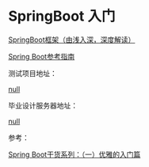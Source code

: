 # SpringBoot 入门

[SpringBoot框架（由浅入深，深度解读）](https://baijiahao.baidu.com/s?id=1623648034778672046&wfr=spider&for=pc)

[Spring Boot参考指南](https://www.springcloud.cc/spring-boot.html)

测试项目地址：

[null](-)

毕业设计服务器地址：

[null](-)

参考：

[Spring Boot干货系列：（一）优雅的入门篇](http://tengj.top/2017/02/26/springboot1/)
